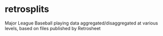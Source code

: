 # retrosplits
Major League Baseball playing data aggregated/disaggregated at various levels, based on files published by Retrosheet
